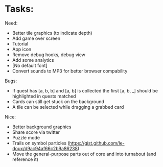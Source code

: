 
# Tasks:

Need:
* Better tile graphics (to indicate depth)
* Add game over screen
* Tutorial
* App icon
* Remove debug hooks, debug view
* Add some analytics
* [No default font]
* Convert sounds to MP3 for better browser compability

Bugs:
* If quest has [a, b, b] and [a, b] is collected the first [a, b, _] should be highlighted in quests matched
* Cards can still get stuck on the background
* A tile can be selected while dragging a grabbed card

Nice:
* Better background graphics
* Share score via twitter
* Puzzle mode
* Trails on symbol particles (https://gist.github.com/le-doux/d9ac94af66c2b9a86238)
* Move the general-purpose parts out of core and into turnabout (and reference it)